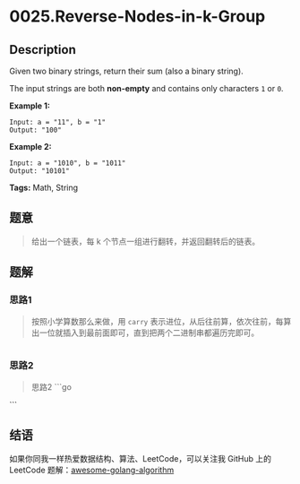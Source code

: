 # 0025.Reverse-Nodes-in-k-Group

## Description

Given two binary strings, return their sum \(also a binary string\).

The input strings are both **non-empty** and contains only characters `1` or `0`.

**Example 1:**

```text
Input: a = "11", b = "1"
Output: "100"
```

**Example 2:**

```text
Input: a = "1010", b = "1011"
Output: "10101"
```

**Tags:** Math, String

## 题意

> 给出一个链表，每 k 个节点一组进行翻转，并返回翻转后的链表。

## 题解

### 思路1

> 按照小学算数那么来做，用 `carry` 表示进位，从后往前算，依次往前，每算出一位就插入到最前面即可，直到把两个二进制串都遍历完即可。

```go

```

### 思路2

> 思路2 \`\`\`go

\`\`\`

## 结语

如果你同我一样热爱数据结构、算法、LeetCode，可以关注我 GitHub 上的 LeetCode 题解：[awesome-golang-algorithm](https://github.com/Golang-Solutions/awesome-golang-algorithm)

